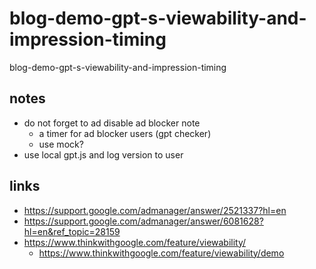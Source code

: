 # blog-demo-gpt-s-viewability-and-impression-timing

blog-demo-gpt-s-viewability-and-impression-timing

## notes

- do not forget to ad disable ad blocker note
  - a timer for ad blocker users (gpt checker)
  - use mock?
- use local gpt.js and log version to user

## links

- https://support.google.com/admanager/answer/2521337?hl=en
- https://support.google.com/admanager/answer/6081628?hl=en&ref_topic=28159
- https://www.thinkwithgoogle.com/feature/viewability/
  - https://www.thinkwithgoogle.com/feature/viewability/demo